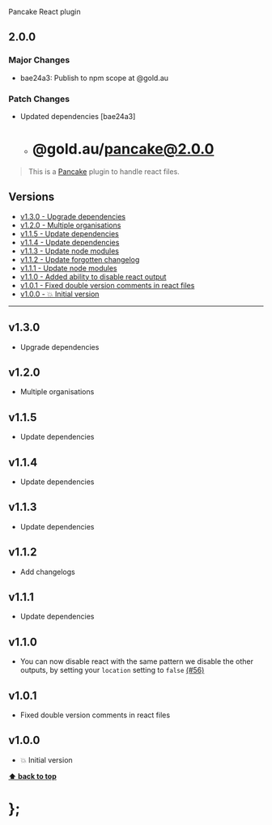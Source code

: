 Pancake React plugin

## 2.0.0

### Major Changes

- bae24a3: Publish to npm scope at @gold.au

### Patch Changes

- Updated dependencies [bae24a3]
  - # @gold.au/pancake@2.0.0

> This is a [Pancake](https://github.com/designsystemau/pancake) plugin to handle react files.

## Versions

- [v1.3.0 - Upgrade dependencies](v130)
- [v1.2.0 - Multiple organisations](v120)
- [v1.1.5 - Update dependencies](v115)
- [v1.1.4 - Update dependencies](v114)
- [v1.1.3 - Update node modules](v113)
- [v1.1.2 - Update forgotten changelog](v112)
- [v1.1.1 - Update node modules](v111)
- [v1.1.0 - Added ability to disable react output](v110)
- [v1.0.1 - Fixed double version comments in react files](v101)
- [v1.0.0 - 💥 Initial version](v100)

---

## v1.3.0

- Upgrade dependencies

## v1.2.0

- Multiple organisations

## v1.1.5

- Update dependencies

## v1.1.4

- Update dependencies

## v1.1.3

- Update dependencies

## v1.1.2

- Add changelogs

## v1.1.1

- Update dependencies

## v1.1.0

- You can now disable react with the same pattern we disable the other outputs, by setting your `location` setting to `false`
  [(#56)](https://github.com/designsystemau/pancake/issues/56)

## v1.0.1

- Fixed double version comments in react files

## v1.0.0

- 💥 Initial version

**[⬆ back to top](#contents)**

# };

